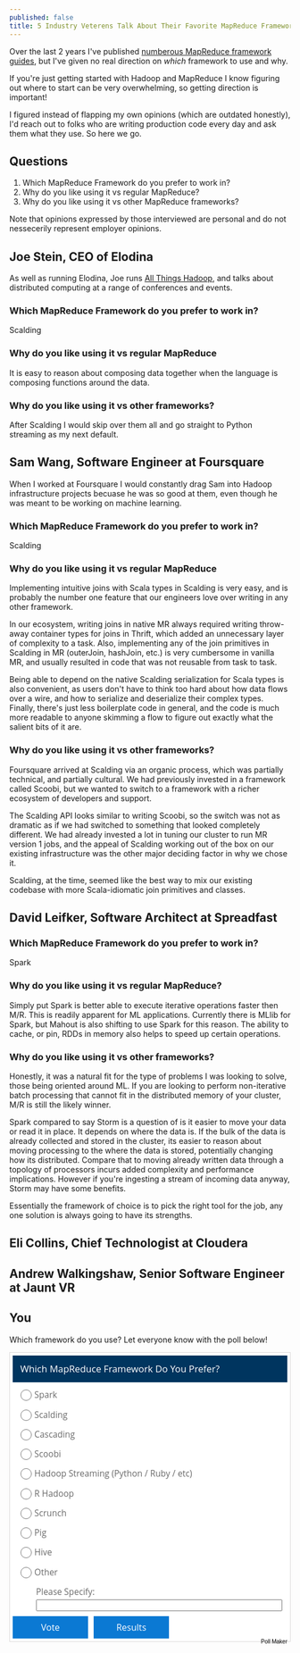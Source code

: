 ```yaml
---
published: false
title: 5 Industry Veterens Talk About Their Favorite MapReduce Frameworks
---
```



Over the last 2 years I've published [numberous MapReduce framework guides][1], but I've given no real direction on *which* framework to use and why.

If you're just getting started with Hadoop and MapReduce I know figuring out where to start can be very overwhelming, so getting direction is important!

I figured instead of flapping my own opinions (which are outdated honestly), I'd reach out to folks who are writing production code every day and ask them what they use. So here we go.

## Questions

1. Which MapReduce Framework do you prefer to work in?
2. Why do you like using it vs regular MapReduce?
3. Why do you like using it vs other MapReduce frameworks?

Note that opinions expressed by those interviewed are personal and do not nessecerily represent employer opinions.

## Joe Stein, CEO of Elodina

As well as running Elodina, Joe runs [All Things Hadoop](http://allthingshadoop.com/), and talks about distributed computing at a range of conferences and events.

### Which MapReduce Framework do you prefer to work in?

Scalding

### Why do you like using it vs regular MapReduce

It is easy to reason about composing data together when the language is composing functions around the data.

### Why do you like using it vs other frameworks?

After Scalding I would skip over them all and go straight to Python streaming as my next default.

## Sam Wang, Software Engineer at Foursquare

When I worked at Foursquare I would constantly drag Sam into Hadoop infrastructure projects becuase he was so good at them, even though he was meant to be working on machine learning.

### Which MapReduce Framework do you prefer to work in?

Scalding

### Why do you like using it vs regular MapReduce

Implementing intuitive joins with Scala types in Scalding is very easy, and is probably the number one feature that our engineers love over writing in any other framework.

In our ecosystem, writing joins in native MR always required writing throw-away container types for joins in Thrift, which added an unnecessary layer of complexity to a task. Also, implementing any of the join primitives in Scalding in MR (outerJoin, hashJoin, etc.) is very cumbersome in vanilla MR, and usually resulted in code that was not reusable from task to task.

Being able to depend on the native Scalding serialization for Scala types is also convenient, as users don't have to think too hard about how data flows over a wire, and how to serialize and deserialize their complex types. Finally, there's just less boilerplate code in general, and the code is much more readable to anyone skimming a flow to figure out exactly what the salient bits of it are.

### Why do you like using it vs other frameworks?

Foursquare arrived at Scalding via an organic process, which was partially technical, and partially cultural. We had previously invested in a framework called Scoobi, but we wanted to switch to a framework with a richer ecosystem of developers and support.

The Scalding API looks similar to writing Scoobi, so the switch was not as dramatic as if we had switched to something that looked completely different. We had already invested a lot in tuning our cluster to run MR version 1 jobs, and the appeal of Scalding working out of the box on our existing infrastructure was the other major deciding factor in why we chose it.

Scalding, at the time, seemed like the best way to mix our existing codebase with more Scala-idiomatic join primitives and classes.


## David Leifker, Software Architect at Spreadfast

### Which MapReduce Framework do you prefer to work in?

Spark

### Why do you like using it vs regular MapReduce?

Simply put Spark is better able to execute iterative operations faster then M/R. This is readily apparent for ML applications. Currently there is MLlib for Spark, but Mahout is also shifting to use Spark for this reason. The ability to cache, or pin, RDDs in memory also helps to speed up certain operations.


### Why do you like using it vs other frameworks?

Honestly, it was a natural fit for the type of problems I was looking to solve, those being oriented around ML. If you are looking to perform non-iterative batch processing that cannot fit in the distributed memory of your cluster, M/R is still the likely winner.

Spark compared to say Storm is a question of is it easier to move your data or read it in place. It depends on where the data is. If the bulk of the data is already collected and stored in the cluster, its easier to reason about moving processing to the where the data is stored, potentially changing how its distributed. Compare that to moving already written data through a topology of processors incurs added complexity and performance implications. However if you're ingesting a stream of incoming data anyway, Storm may have some benefits.

Essentially the framework of choice is to pick the right tool for the job, any one solution is always going to have its strengths.


## Eli Collins, Chief Technologist at Cloudera



## Andrew Walkingshaw, Senior Software Engineer at Jaunt VR

## You

Which framework do you use? Let everyone know with the poll below!

<div id="qp_all501268" style="width:100%;"><link href='//fonts.googleapis.com/css?family=Open+Sans' rel='stylesheet' type='text/css'><STYLE>#qp_main501268 .qp_btna:hover input {background: rgb(0, 53, 95) none repeat scroll 0% 0%!important}</STYLE><div id="qp_main501268" fp='26fa409c-21' results=0 style="border-radius: 0px;margin: 0px auto;padding: 0.36em;background: rgb(255, 255, 255) none repeat scroll 0% 0%;font-family: 'Open Sans',sans-serif,Arial;color: rgb(0, 0, 0);border: 1px solid rgb(219, 217, 217);max-width: 792px"><div style="font-size: 1.2em;background: rgb(0, 53, 95) none repeat scroll 0% 0%;color: rgb(255, 255, 255);font-family: 'Open Sans',sans-serif,Arial;border-color: rgb(255, 255, 255)"><div style="padding: 0.8em;line-height: 1.3em">Which MapReduce Framework Do You Prefer?</div></div><form id="qp_form501268" action="//www.poll-maker.com/results501268x26fa409c-21" method="post" target="_blank" style="display: inline;margin: 0px;padding: 0px"><div style="padding: 0px"><input type=hidden name="qp_d501268" value="42340.3185300914-42340.3184984673"><div style="color: rgb(107, 107, 107);font-family: 'Open Sans',sans-serif,Arial;font-size: 1.1em;line-height: 1.5;padding: 0.07em 0.57em;margin: 10px 0px;clear: both;border-color: rgb(107, 107, 107)" class="qp_a" onClick="var c=this.getElementsByTagName('INPUT')[0]; if((!event.target?event.srcElement:event.target).tagName!='INPUT'){c.checked=(c.type=='radio'?true:!c.checked)};var i=this.parentNode.parentNode.parentNode.getElementsByTagName('INPUT');for(var k=0;k!=i.length;k++){i[k].parentNode.parentNode.setAttribute('sel',i[k].checked?1:0)}"><span style="display: block;padding-left: 30px;cursor: inherit"><input style="float: left;width: 20px;margin-left: -25px;margin-top: 2px;padding: 0px;height: 20px" name="qp_v501268" type="radio" value="1" />Spark</span></div><div style="color: rgb(107, 107, 107);font-family: 'Open Sans',sans-serif,Arial;font-size: 1.1em;line-height: 1.5;padding: 0.07em 0.57em;margin: 10px 0px;clear: both;border-color: rgb(107, 107, 107)" class="qp_a" onClick="var c=this.getElementsByTagName('INPUT')[0]; if((!event.target?event.srcElement:event.target).tagName!='INPUT'){c.checked=(c.type=='radio'?true:!c.checked)};var i=this.parentNode.parentNode.parentNode.getElementsByTagName('INPUT');for(var k=0;k!=i.length;k++){i[k].parentNode.parentNode.setAttribute('sel',i[k].checked?1:0)}"><span style="display: block;padding-left: 30px;cursor: inherit"><input style="float: left;width: 20px;margin-left: -25px;margin-top: 2px;padding: 0px;height: 20px" name="qp_v501268" type="radio" value="2" />Scalding</span></div><div style="color: rgb(107, 107, 107);font-family: 'Open Sans',sans-serif,Arial;font-size: 1.1em;line-height: 1.5;padding: 0.07em 0.57em;margin: 10px 0px;clear: both;border-color: rgb(107, 107, 107)" class="qp_a" onClick="var c=this.getElementsByTagName('INPUT')[0]; if((!event.target?event.srcElement:event.target).tagName!='INPUT'){c.checked=(c.type=='radio'?true:!c.checked)};var i=this.parentNode.parentNode.parentNode.getElementsByTagName('INPUT');for(var k=0;k!=i.length;k++){i[k].parentNode.parentNode.setAttribute('sel',i[k].checked?1:0)}"><span style="display: block;padding-left: 30px;cursor: inherit"><input style="float: left;width: 20px;margin-left: -25px;margin-top: 2px;padding: 0px;height: 20px" name="qp_v501268" type="radio" value="3" />Cascading</span></div><div style="color: rgb(107, 107, 107);font-family: 'Open Sans',sans-serif,Arial;font-size: 1.1em;line-height: 1.5;padding: 0.07em 0.57em;margin: 10px 0px;clear: both;border-color: rgb(107, 107, 107)" class="qp_a" onClick="var c=this.getElementsByTagName('INPUT')[0]; if((!event.target?event.srcElement:event.target).tagName!='INPUT'){c.checked=(c.type=='radio'?true:!c.checked)};var i=this.parentNode.parentNode.parentNode.getElementsByTagName('INPUT');for(var k=0;k!=i.length;k++){i[k].parentNode.parentNode.setAttribute('sel',i[k].checked?1:0)}"><span style="display: block;padding-left: 30px;cursor: inherit"><input style="float: left;width: 20px;margin-left: -25px;margin-top: 2px;padding: 0px;height: 20px" name="qp_v501268" type="radio" value="4" />Scoobi</span></div><div style="color: rgb(107, 107, 107);font-family: 'Open Sans',sans-serif,Arial;font-size: 1.1em;line-height: 1.5;padding: 0.07em 0.57em;margin: 10px 0px;clear: both;border-color: rgb(107, 107, 107)" class="qp_a" onClick="var c=this.getElementsByTagName('INPUT')[0]; if((!event.target?event.srcElement:event.target).tagName!='INPUT'){c.checked=(c.type=='radio'?true:!c.checked)};var i=this.parentNode.parentNode.parentNode.getElementsByTagName('INPUT');for(var k=0;k!=i.length;k++){i[k].parentNode.parentNode.setAttribute('sel',i[k].checked?1:0)}"><span style="display: block;padding-left: 30px;cursor: inherit"><input style="float: left;width: 20px;margin-left: -25px;margin-top: 2px;padding: 0px;height: 20px" name="qp_v501268" type="radio" value="5" />Hadoop Streaming (Python / Ruby / etc)</span></div><div style="color: rgb(107, 107, 107);font-family: 'Open Sans',sans-serif,Arial;font-size: 1.1em;line-height: 1.5;padding: 0.07em 0.57em;margin: 10px 0px;clear: both;border-color: rgb(107, 107, 107)" class="qp_a" onClick="var c=this.getElementsByTagName('INPUT')[0]; if((!event.target?event.srcElement:event.target).tagName!='INPUT'){c.checked=(c.type=='radio'?true:!c.checked)};var i=this.parentNode.parentNode.parentNode.getElementsByTagName('INPUT');for(var k=0;k!=i.length;k++){i[k].parentNode.parentNode.setAttribute('sel',i[k].checked?1:0)}"><span style="display: block;padding-left: 30px;cursor: inherit"><input style="float: left;width: 20px;margin-left: -25px;margin-top: 2px;padding: 0px;height: 20px" name="qp_v501268" type="radio" value="6" />R Hadoop</span></div><div style="color: rgb(107, 107, 107);font-family: 'Open Sans',sans-serif,Arial;font-size: 1.1em;line-height: 1.5;padding: 0.07em 0.57em;margin: 10px 0px;clear: both;border-color: rgb(107, 107, 107)" class="qp_a" onClick="var c=this.getElementsByTagName('INPUT')[0]; if((!event.target?event.srcElement:event.target).tagName!='INPUT'){c.checked=(c.type=='radio'?true:!c.checked)};var i=this.parentNode.parentNode.parentNode.getElementsByTagName('INPUT');for(var k=0;k!=i.length;k++){i[k].parentNode.parentNode.setAttribute('sel',i[k].checked?1:0)}"><span style="display: block;padding-left: 30px;cursor: inherit"><input style="float: left;width: 20px;margin-left: -25px;margin-top: 2px;padding: 0px;height: 20px" name="qp_v501268" type="radio" value="7" />Scrunch</span></div><div style="color: rgb(107, 107, 107);font-family: 'Open Sans',sans-serif,Arial;font-size: 1.1em;line-height: 1.5;padding: 0.07em 0.57em;margin: 10px 0px;clear: both;border-color: rgb(107, 107, 107)" class="qp_a" onClick="var c=this.getElementsByTagName('INPUT')[0]; if((!event.target?event.srcElement:event.target).tagName!='INPUT'){c.checked=(c.type=='radio'?true:!c.checked)};var i=this.parentNode.parentNode.parentNode.getElementsByTagName('INPUT');for(var k=0;k!=i.length;k++){i[k].parentNode.parentNode.setAttribute('sel',i[k].checked?1:0)}"><span style="display: block;padding-left: 30px;cursor: inherit"><input style="float: left;width: 20px;margin-left: -25px;margin-top: 2px;padding: 0px;height: 20px" name="qp_v501268" type="radio" value="8" />Pig</span></div><div style="color: rgb(107, 107, 107);font-family: 'Open Sans',sans-serif,Arial;font-size: 1.1em;line-height: 1.5;padding: 0.07em 0.57em;margin: 10px 0px;clear: both;border-color: rgb(107, 107, 107)" class="qp_a" onClick="var c=this.getElementsByTagName('INPUT')[0]; if((!event.target?event.srcElement:event.target).tagName!='INPUT'){c.checked=(c.type=='radio'?true:!c.checked)};var i=this.parentNode.parentNode.parentNode.getElementsByTagName('INPUT');for(var k=0;k!=i.length;k++){i[k].parentNode.parentNode.setAttribute('sel',i[k].checked?1:0)}"><span style="display: block;padding-left: 30px;cursor: inherit"><input style="float: left;width: 20px;margin-left: -25px;margin-top: 2px;padding: 0px;height: 20px" name="qp_v501268" type="radio" value="9" />Hive</span></div><div style="color: rgb(107, 107, 107);font-family: 'Open Sans',sans-serif,Arial;font-size: 1.1em;line-height: 1.5;padding: 0.07em 0.57em;margin: 10px 0px;clear: both;border-color: rgb(107, 107, 107)" class="qp_a" onClick="var c=this.getElementsByTagName('INPUT')[0]; if((!event.target?event.srcElement:event.target).tagName!='INPUT'){c.checked=(c.type=='radio'?true:!c.checked)};var i=this.parentNode.parentNode.parentNode.getElementsByTagName('INPUT');for(var k=0;k!=i.length;k++){i[k].parentNode.parentNode.setAttribute('sel',i[k].checked?1:0)}"><span style="display: block;padding-left: 30px;cursor: inherit"><input style="float: left;width: 20px;margin-left: -25px;margin-top: 2px;padding: 0px;height: 20px" name="qp_v501268" type="radio" value="999" />Other</span></div><div id="qp_ot501268" style="color: rgb(107, 107, 107);font-family: 'Open Sans',sans-serif,Arial;font-size: 1.1em;line-height: 1.5;padding: 0.07em 0.57em;margin: 10px 0px;clear: both;border-color: rgb(107, 107, 107)"><div style="padding-left:33px">Please Specify: <input style="width:100%;position:relative;top:2px" name='qp_other501268' type=text value=''></div></div></div><div style="padding-left: 0px;min-height: 40px;clear: both"><a style="float: left;width: 50%;max-width: 140px;box-sizing: border-box;padding-right: 5px;text-decoration: none" class="qp_btna" href="#"><input name="qp_b501268" style="width: 100%;height: 40px;background-color: rgb(11, 121, 211);font-family: 'Open Sans',sans-serif,Arial;font-size: 16px;color: rgb(255, 255, 255);cursor: pointer;border: 0px none;border-radius: 0px" type="submit" btype="v" value="Vote" /></a><a style="float: left;width: 50%;max-width: 140px;box-sizing: border-box;padding-left: 5px;text-decoration: none" class="qp_btna" href="#"><input name="qp_b501268" style="width: 100%;height: 40px;background-color: rgb(11, 121, 211);font-family: 'Open Sans',sans-serif,Arial;font-size: 16px;color: rgb(255, 255, 255);cursor: pointer;border: 0px none;border-radius: 0px" type="submit" btype="r" value="Results" /></a></div><a id="qp_a501268" style="float:right;font-family:Arial;font-size:10px;color:rgb(0,0,0);text-decoration:none" href="http://www.poll-maker.com">Poll Maker</a></form><div style="display:none"><div id="qp_rp501268" style="font-size: 14px;width: 5ex;text-align: right;overflow: hidden;position: absolute;right: 5px;height: 1.5em;line-height: 1.5em"></div><div id="qp_rv501268" style="font-size: 14px;line-height: 1.5em;width: 0%;text-align: right;color: rgb(255, 255, 255);box-sizing: border-box;padding-right: 3px"></div><div id="qp_rb501268" style="font-size: 14px;line-height: 1.5em;color: rgb(255, 255, 255);display: block"></div><div id="qp_rva501268" style="background: rgb(0, 111, 185) none repeat scroll 0% 0%;border-color: rgb(0, 111, 185)"></div><div id="qp_rvb501268" style="background: rgb(22, 52, 99) none repeat scroll 0% 0%;border-color: rgb(22, 52, 99)"></div><div id="qp_rvc501268" style="background: rgb(91, 207, 252) none repeat scroll 0% 0%;border-color: rgb(20, 129, 171)"></div></div></div></div><script src="//scripts.poll-maker.com/3012/scpolls.js" language="javascript"></script>






[1]:http://blog.matthewrathbone.com/2013/01/05/a-quick-guide-to-hadoop-map-reduce-frameworks.html
